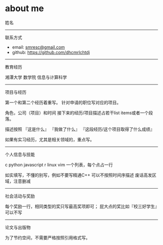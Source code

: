 # about me

姓名

------

联系方式

+ email: smresc@gmail.com
+ github: <https://github.com/dhcmrlchtdj>

------

教育经历

湘潭大学 数学院 信息与计算科学

------

项目与经历

第一个和第二个经历着重写。
针对申请的职位写对应的项目。

角色，公司（项目）和时间
接下来的经历/项目描述占若干list items或者一个段落。

描述按照
『这是什么』
『我做了什么』
『这段经历/这个项目取得了什么成绩』

如果有实习经历，尤其是相关领域的，重点写。

------

个人信息与技能

c python javascript r linux vim 
一个列表，每个点占一行

如实填写，不懂的别写，例如不要写精通C++
可以不按照时间序描述
废话高发区域，注意删减

------

社会活动与奖励

每个奖励一行，相同类型的奖只写最高奖项即可；
屁大点的奖比如『校三好学生』可以不写

------

论文与出版物

为了节约空间，不需要严格按照引用格式写。
